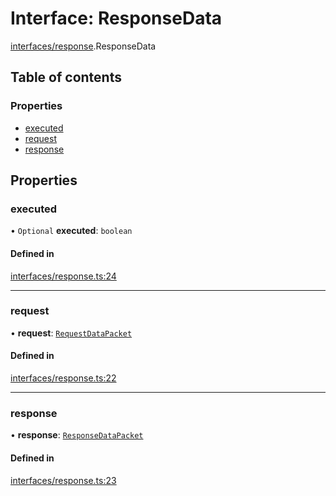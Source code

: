 # Interface: ResponseData

[interfaces/response](../modules/interfaces_response.md).ResponseData

## Table of contents

### Properties

- [executed](interfaces_response.ResponseData.md#executed)
- [request](interfaces_response.ResponseData.md#request)
- [response](interfaces_response.ResponseData.md#response)

## Properties

### executed

• `Optional` **executed**: `boolean`

#### Defined in

[interfaces/response.ts:24](https://github.com/butter-robotics/Butter.MAS.JavascriptAPI/blob/0087c54/butter/mas/interfaces/response.ts#L24)

___

### request

• **request**: [`RequestDataPacket`](interfaces_response.RequestDataPacket.md)

#### Defined in

[interfaces/response.ts:22](https://github.com/butter-robotics/Butter.MAS.JavascriptAPI/blob/0087c54/butter/mas/interfaces/response.ts#L22)

___

### response

• **response**: [`ResponseDataPacket`](interfaces_response.ResponseDataPacket.md)

#### Defined in

[interfaces/response.ts:23](https://github.com/butter-robotics/Butter.MAS.JavascriptAPI/blob/0087c54/butter/mas/interfaces/response.ts#L23)
